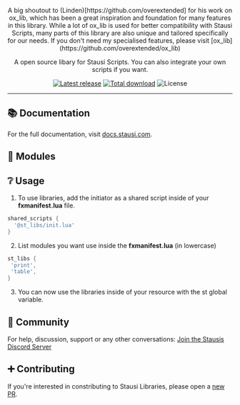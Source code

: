 <p align="center">
  A big shoutout to (Linden)[https://github.com/overextended] for his work on ox_lib, which has been a great inspiration and foundation for many features in this library. While a lot of ox_lib is used for better compatibility with Stausi Scripts, many parts of this library are also unique and tailored specifically for our needs. If you don't need my specialised features, please visit [ox_lib](https://github.com/overextended/ox_lib)
</p>

<p align="center">
  A open source libary for Stausi Scripts. You can also integrate your own scripts if you want.
</p>

<p align="center">
  <a href="https://github.com/Stausi/st_libs/releases/tag/v1.0.0"><img alt="Latest release" src="https://img.shields.io/github/v/release/Stausi/st_libs?logo=github"/></a>
  <a href="https://github.com/Stausi/st_libs/releases/latest/download/st_libs.zip"><img alt="Total download" src="https://img.shields.io/github/downloads/Stausi/st_libs/total"/></a>
  <img alt="License" src="https://img.shields.io/github/license/Stausi/st_libs"/>
</p>

---

## 📚 Documentation

For the full documentation, visit [docs.stausi.com](https://docs.stausi.com/st_libs).

## 🧷 Modules

## ❔ Usage
1. To use libraries, add the initiator as a shared script inside of your **fxmanifest.lua** file.
```lua
shared_scripts {
  '@st_libs/init.lua'
}
```
2. List modules you want use inside the **fxmanifest.lua** (in lowercase)
 ```lua
st_libs {
  'print',
  'table',
}
```
3. You can now use the libraries inside of your resource with the st global variable.

## 👥 Community

For help, discussion, support or any other conversations:
[Join the Stausis Discord Server](https://discord.gg/nKsErtYmek)

## ➕ Contributing

If you're interested in constributing to Stausi Libraries, please open a [new PR](https://github.com/Stausi/st_libs/pulls).

